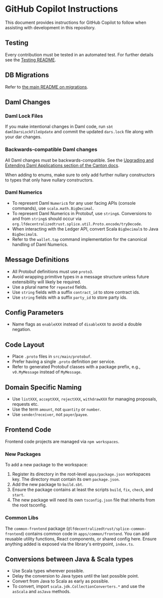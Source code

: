 # GitHub Copilot Instructions

This document provides instructions for GitHub Copilot to follow when assisting with development in this repository.

## Testing

Every contribution must be tested in an automated test. For further details see the [Testing README](../TESTING.md).

## DB Migrations

Refer to [the main README on migrations](../apps/common/src/main/resources/db/migration/README.md).

## Daml Changes

### Daml Lock Files

If you make intentional changes in Daml code, run `sbt damlDarsLockFileUpdate` and commit the updated `dars.lock` file along with your dar changes.

### Backwards-compatible Daml changes

All Daml changes must be backwards-compatible. See the [Upgrading and Extending Daml Applications section of the Canton docs](https://docs.digitalasset.com/build/3.3/sdlc-howtos/smart-contracts/upgrade/).

When adding to enums, make sure to only add further nullary constructors to types that only have nullary constructors.

### Daml Numerics

- To represent Daml `Numeric`s for any user facing APIs (console commands), use `scala.math.BigDecimal`.
- To represent Daml Numerics in Protobuf, use `string`s. Conversions to and from `string`s should occur via `org.lfdecentralizedtrust.splice.util.Proto.encode/tryDecode`.
- When interacting with the Ledger API, convert Scala `BigDecimal`s to Java `BigDecimal`s.
- Refer to the `wallet.tap` command implementation for the canonical handling of Daml Numerics.

## Message Definitions

* All Protobuf definitions must use `proto3`.
* Avoid wrapping primitive types in a message structure unless future extensibility will likely be required.
* Use a plural name for `repeated` fields.
* Use `string` fields with a suffix `contract_id` to store contract ids.
* Use `string` fields with a suffix `party_id` to store party ids.

## Config Parameters

* Name flags as `enableXXX` instead of `disableXXX` to avoid a double negation.

## Code Layout

* Place `.proto` files in `src/main/protobuf`.
* Prefer having a single `.proto` definition per service.
* Refer to generated Protobuf classes with a package prefix, e.g., `v0.MyMessage` instead of `MyMessage`.

## Domain Specific Naming

* Use `listXXX`, `acceptXXX`, `rejectXXX`, `withdrawXXX` for managing proposals, requests etc.
* Use the term `amount`, not `quantity` or `number`.
* Use `sender`/`receiver`, not `payer`/`payee`.

## Frontend Code

Frontend code projects are managed via `npm workspaces`.

### New Packages

To add a new package to the workspace:
1. Register its directory in the root-level `apps/package.json` workspaces key. The directory must contain its own `package.json`.
2. Add the new package to `build.sbt`.
3. Ensure the package contains at least the scripts `build`, `fix`, `check`, and `start`.
4. The new package will need its own `tsconfig.json` file that inherits from the root tsconfig.

### Common Libs

The `common-frontend` package (`@lfdecentralizedtrust/splice-common-frontend`) contains common code in `apps/common/frontend`. You can add reusable utility functions, React components, or shared config here. Ensure anything added is exposed via the library's entrypoint, `index.ts`.

## Conversions between Java & Scala types

- Use Scala types wherever possible.
- Delay the conversion to Java types until the last possible point.
- Convert from Java to Scala as early as possible.
- To convert, import `scala.jdk.CollectionConverters.*` and use the `asScala` and `asJava` methods.

